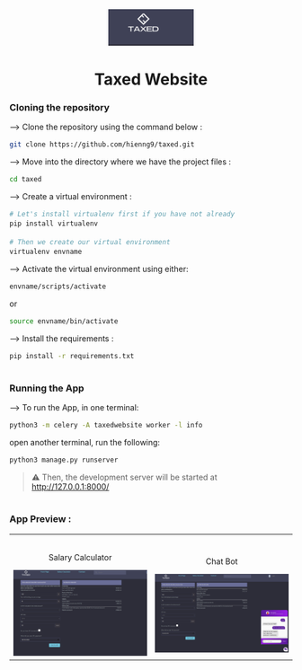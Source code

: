 <div align="center">
<img width="30%" src="web1.png">

# Taxed Website
</div>

### Cloning the repository

--> Clone the repository using the command below :
```bash
git clone https://github.com/hienng9/taxed.git

```

--> Move into the directory where we have the project files : 
```bash
cd taxed

```

--> Create a virtual environment :
```bash
# Let's install virtualenv first if you have not already
pip install virtualenv

# Then we create our virtual environment
virtualenv envname

```

--> Activate the virtual environment using either:
```bash
envname/scripts/activate

```
or
```bash
source envname/bin/activate

```

--> Install the requirements :
```bash
pip install -r requirements.txt

```

#

### Running the App

--> To run the App, in one terminal:

```bash
python3 -m celery -A taxedwebsite worker -l info

```
open another terminal, run the following:

```bash
python3 manage.py runserver

```

> ⚠ Then, the development server will be started at http://127.0.0.1:8000/

#

### App Preview :

<table width="100%"> 
<tr>
<td width="50%">      
&nbsp; 
<br>
<p align="center">
  Salary Calculator
</p>
<img src="web2.png">
</td> 
<td width="50%">
<br>
<p align="center">
  Chat Bot
</p>
<img src="web3.png">  
</td>
</table>


